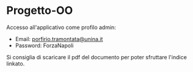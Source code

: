# Progetto-OO
Accesso all'applicativo come profilo admin:
- Email: porfirio.tramontata@unina.it
- Password: ForzaNapoli

Si consiglia di scaricare il pdf del documento per poter sfruttare l'indice linkato.
